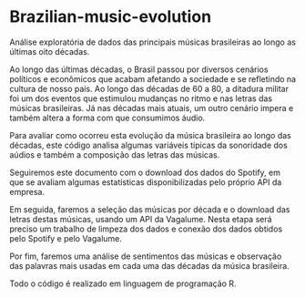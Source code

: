 # Brazilian-music-evolution
Análise exploratória de dados das principais músicas brasileiras ao longo as últimas oito décadas.

Ao longo das últimas décadas, o Brasil passou por diversos cenários políticos e econômicos que acabam afetando a sociedade e se refletindo na cultura de nosso país. Ao longo das décadas de 60 a 80, a ditadura militar foi um dos eventos que estimulou mudanças no ritmo e nas letras das músicas brasileiras. Já nas décadas mais atuais, um outro cenário impera e também altera a forma com que consumimos áudio.

Para avaliar como ocorreu esta evolução da música brasileira ao longo das décadas, este código analisa algumas variáveis típicas da sonoridade dos aúdios e também a composição das letras das músicas.

Seguiremos este documento com o download dos dados do Spotify, em que se avaliam algumas estatísticas disponibilizadas pelo próprio API da empresa.

Em seguida, faremos a seleção das músicas por década e o download das letras destas músicas, usando um API da Vagalume. Nesta etapa será preciso um trabalho de limpeza dos dados e conexão dos dados obtidos pelo Spotify e pelo Vagalume.

Por fim, faremos uma análise de sentimentos das músicas e observação das palavras mais usadas em cada uma das décadas da música brasileira.

Todo o código é realizado em linguagem de programação R.
